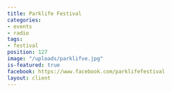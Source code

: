```yaml
---
title: Parklife Festival
categories:
- events
- radio
tags:
- festival
position: 127
image: "/uploads/parklifve.jpg"
is-featured: true
facebook: https://www.facebook.com/parklifefestival
layout: client
---
```


